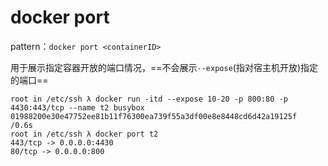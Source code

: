 # docker port

pattern：`docker port <containerID>`

用于展示指定容器开放的端口情况，==不会展示`--expose`(指对宿主机开放)指定的端口==

```
root in /etc/ssh λ docker run -itd --expose 10-20 -p 800:80 -p 4430:443/tcp --name t2 busybox
01988200e30e47752ee81b11f76300ea739f55a3df00e8e8448cd6d42a19125f                                                                                               /0.6s
root in /etc/ssh λ docker port t2
443/tcp -> 0.0.0.0:4430
80/tcp -> 0.0.0.0:800     
```

